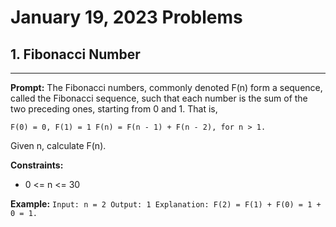 # January 19, 2023 Problems

## 1. Fibonacci Number

---
**Prompt:** The Fibonacci numbers, commonly denoted F(n) form a sequence, called the Fibonacci sequence, such that each number is the sum of the two preceding ones, starting from 0 and 1. That is,

`F(0) = 0, F(1) = 1
F(n) = F(n - 1) + F(n - 2), for n > 1.`

Given n, calculate F(n).

**Constraints:**
- 0 <= n <= 30

**Example:**
`Input: n = 2
Output: 1
Explanation: F(2) = F(1) + F(0) = 1 + 0 = 1.`

